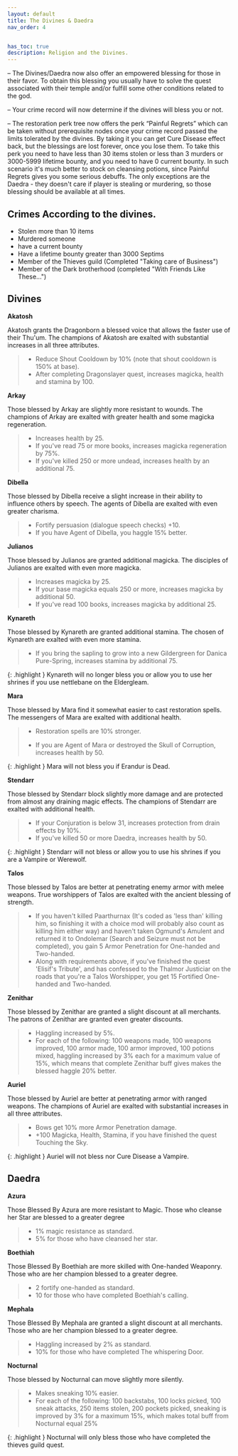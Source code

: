 ```yaml
---
layout: default
title: The Divines & Daedra
nav_order: 4


has_toc: true
description: Religion and the Divines.
---
```



– The Divines/Daedra now also offer an empowered blessing for those in their favor. To obtain this blessing you usually have to solve the quest associated with their temple and/or fulfill some other conditions related to the god.

– Your crime record will now determine if the divines will bless you or not.

– The restoration perk tree now offers the perk “Painful Regrets” which can be taken without prerequisite nodes once your crime record passed the limits tolerated by the divines. By taking it you can get Cure Disease effect back, but the blessings are lost forever, once you lose them. To take this perk you need to have less than 30 items stolen or less than 3 murders or 3000-5999 lifetime bounty, and you need to have 0 current bounty. In such scenario it's much better to stock on cleansing potions, since Painful Regrets gives you some serious debuffs. The only exceptions are the Daedra - they doesn't care if player is stealing or murdering, so those blessing should be available at all times.



## Crimes According to the divines.

* Stolen more than 10 items
* Murdered someone
* have a current bounty
* Have a lifetime bounty greater than 3000 Septims
* Member of the Thieves guild (Completed "Taking care of Business")
* Member of the Dark brotherhood (completed "With Friends Like These...")


## Divines

**Akatosh**

Akatosh grants the Dragonborn a blessed voice that allows the faster use of their Thu'um. The champions of Akatosh are exalted with substantial increases in all three attributes.

> * Reduce Shout Cooldown by 10% (note that shout cooldown is 150% at base).
> * After completing Dragonslayer quest, increases magicka, health and stamina by 100.

**Arkay**

Those blessed by Arkay are slightly more resistant to wounds. The champions of Arkay are exalted with greater health and some magicka regeneration.

> * Increases health by 25.
> * If you've read 75 or more books, increases magicka regeneration by 75%.
> * If you've killed 250 or more undead, increases health by an additional 75.

**Dibella**

Those blessed by Dibella receive a slight increase in their ability to influence others by speech. The agents of Dibella are exalted with even greater charisma.

> * Fortify persuasion (dialogue speech checks) +10.
> * If you have Agent of Dibella, you haggle 15% better.

**Julianos**

Those blessed by Julianos are granted additional magicka. The disciples of Julianos are exalted with even more magicka.

> * Increases magicka by 25.
> * If your base magicka equals 250 or more, increases magicka by additional 50.
> * If you've read 100 books, increases magicka by additional 25.

**Kynareth**

Those blessed by Kynareth are granted additional stamina. The chosen of Kynareth are exalted with even more stamina.

> * If you bring the sapling to grow into a new Gildergreen for Danica Pure-Spring, increases stamina by additional 75.

{: .highlight }
Kynareth will no longer bless you or allow you to use her shrines if you use nettlebane on the Eldergleam.

**Mara**

Those blessed by Mara find it somewhat easier to cast restoration spells. The messengers of Mara are exalted with additional health.

> * Restoration spells are 10% stronger.
>
> * If you are Agent of Mara or destroyed the Skull of Corruption, increases health by 50.

{: .highlight } 
Mara will not bless you if Erandur is Dead.

**Stendarr**

Those blessed by Stendarr block slightly more damage and are protected from almost any draining magic effects. The champions of Stendarr are exalted with additional health.

> * If your Conjuration is below 31, increases protection from drain effects by 10%.
> * If you've killed 50 or more Daedra, increases health by 50.

{: .highlight } 
Stendarr will not bless or allow you to use his shrines if you are a Vampire or Werewolf. 

**Talos**

Those blessed by Talos are better at penetrating enemy armor with melee weapons. True worshippers of Talos are exalted with the ancient blessing of strength.

> * If you haven't killed Paarthurnax (It's coded as 'less than' killing him, so finishing it with a choice mod will probably also count as killing him either way) and haven't taken Ogmund's Amulent and returned it to Ondolemar (Search and Seizure must not be completed), you gain 5 Armor Penetration for One-handed and Two-handed.
> * Along with requirements above, if you've finished the quest 'Elisif's Tribute', and has confessed to the Thalmor Justiciar on the roads that you're a Talos Worshipper, you get 15 Fortified One-handed and Two-handed.

**Zenithar**

Those blessed by Zenithar are granted a slight discount at all merchants. The patrons of Zenithar are granted even greater discounts.

> * Haggling increased by 5%.
> * For each of the following: 100 weapons made, 100 weapons improved, 100 armor made, 100 armor improved, 100 potions mixed, haggling increased by 3% each for a maximum value of 15%, which means that complete Zenithar buff gives makes the blessed haggle 20% better.

**Auriel**

Those blessed by Auriel are better at penetrating armor with ranged weapons. The champions of Auriel are exalted with substantial increases in all three attributes.

> * Bows get 10% more Armor Penetration damage.
> * +100 Magicka, Health, Stamina, if you have finished the quest Touching the Sky.

{: .highlight }
Auriel will not bless nor Cure Disease a Vampire.

## Daedra

**Azura**

Those Blessed By Azura are more resistant to Magic. Those who cleanse her Star are blessed to a greater degree

> * 1% magic resistance as standard.
> * 5% for those who have cleansed her star.

**Boethiah**


Those Blessed By Boethiah are more skilled with One-handed Weaponry. Those who are her champion blessed to a greater degree.

> * 2 fortify one-handed as standard.
> * 10 for those who have completed Boethiah's calling.

**Mephala**

Those Blessed By Mephala are granted a slight discount at all merchants. Those who are her champion blessed to a greater degree.

> * Haggling increased by 2% as standard.
> * 10% for those who have completed The whispering Door.


**Nocturnal**

Those blessed by Nocturnal can move slightly more silently.

> * Makes sneaking 10% easier.
> * For each of the following: 100 backstabs, 100 locks picked, 100 sneak attacks, 250 items stolen, 200 pockets picked, sneaking is improved by 3% for a maximum 15%, which makes total buff from Nocturnal equal 25%

{: .highlight }
Nocturnal will only bless those who have completed the thieves guild quest.
